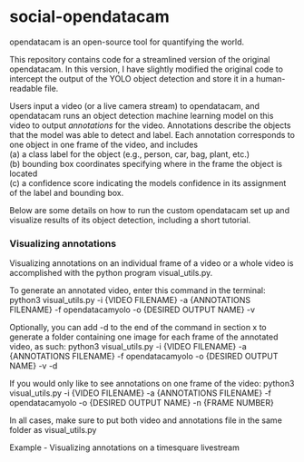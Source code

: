 # social-opendatacam

opendatacam is an open-source tool for quantifying the world. 

This repository contains code for a streamlined version of the original opendatacam. In this version, I have slightly modified the original code to intercept the output of the YOLO object detection and store it in a human-readable file. 

Users input a video (or a live camera stream) to opendatacam, and opendatacam runs an object detection machine learning model on this video to output <em> annotations </em> for the video. Annotations describe the objects that the model was able to detect and label. Each annotation corresponds to one object in one frame of the video, and includes 
<br>
(a) a class label for the object (e.g., person, car, bag, plant, etc.)
<br>
(b) bounding box coordinates specifying where in the frame the object is located
<br>
(c) a confidence score indicating the models confidence in its assignment of the label and bounding box. 

Below are some details on how to run the custom opendatacam set up and visualize results of its object detection, including a short tutorial.


### Visualizing annotations 

Visualizing annotations on an individual frame of a video or a whole video is accomplished with the python program visual_utils.py. 

To generate an annotated video, enter this command in the terminal:
python3 visual_utils.py -i {VIDEO FILENAME} -a {ANNOTATIONS FILENAME} -f opendatacamyolo -o {DESIRED OUTPUT NAME} -v

Optionally, you can add -d to the end of the command in section x to generate a folder containing one image for each frame of the annotated video, as such:
python3 visual_utils.py -i {VIDEO FILENAME} -a {ANNOTATIONS FILENAME} -f opendatacamyolo -o {DESIRED OUTPUT NAME} -v -d


If you would only like to see annotations on one frame of the video:
python3 visual_utils.py -i {VIDEO FILENAME} -a {ANNOTATIONS FILENAME} -f opendatacamyolo -o {DESIRED OUTPUT NAME} -n {FRAME NUMBER}

In all cases, make sure to put both video and annotations file in the same folder as visual_utils.py



Example - Visualizing annotations on a timesquare livestream


 

